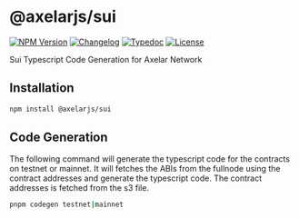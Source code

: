 # @axelarjs/sui

[![NPM Version](https://img.shields.io/npm/v/%40axelarjs%2Fsui)](https://www.npmjs.com/package/@axelarjs/evm)
[![Changelog](https://img.shields.io/badge/changelog-Changesets-48B8F3.svg)](/packages/sui/CHANGELOG.md)
[![Typedoc](https://img.shields.io/badge/docs-Typedoc-C87BFF.svg)](https://axelarnetwork.github.io/axelarjs/sui)
[![License](https://img.shields.io/badge/License-Apache_2.0-blue.svg)](./LICENSE)

Sui Typescript Code Generation for Axelar Network

## Installation

```bash
npm install @axelarjs/sui
```

## Code Generation

The following command will generate the typescript code for the contracts on testnet or mainnet. It will fetches the ABIs from the fullnode using the contract addresses and generate the typescript code. The contract addresses is fetched from the s3 file.

```bash
pnpm codegen testnet|mainnet
```

